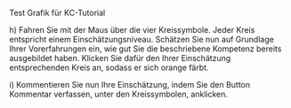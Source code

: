 Test Grafik für KC-Tutorial


h) Fahren Sie mit der Maus über die vier Kreissymbole. Jeder Kreis entspricht einem Einschätzungsniveau. Schätzen Sie nun auf Grundlage Ihrer Vorerfahrungen ein, wie gut Sie die beschriebene Kompetenz bereits ausgebildet haben. Klicken Sie dafür den Ihrer Einschätzung entsprechenden Kreis an, sodass er sich orange färbt.

i) Kommentieren Sie nun Ihre Einschätzung, indem Sie den Button Kommentar verfassen, unter den Kreissymbolen, anklicken. 